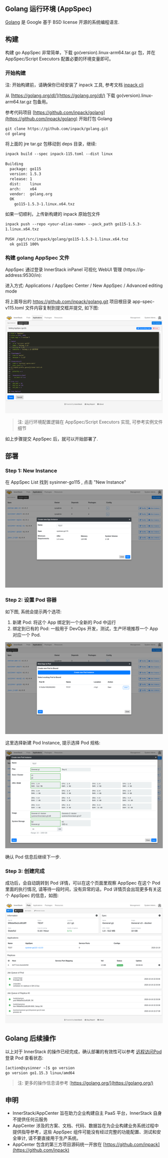 ## Golang 运行环境 (AppSpec)

[Golang](https://golang.org/) 是 Google 基于 BSD license 开源的系统编程语言.


## 构建


构建 go AppSpec 非常简单，下载 go(version).linux-arm64.tar.gz 包，并在 AppSpec/Script Executors 配置必要的环境变量即可。

### 开始构建

<div class="alert alert-warning">
注: 开始构建前，请确保你已经安装了 inpack 工具, 参考文档 <a href="/gdoc/view/inpack/cli/index.md" target="_blank">inpack cli</a>
</div>

从 [https://golang.org/dl/](https://golang.org/dl/) 下载 go(version).linux-arm64.tar.gz 包备用。


参考代码项目 [https://github.com/inpack/golang](https://github.com/inpack/golang) 开始打包 Golang


``` shell
git clone https://github.com/inpack/golang.git
cd golang
```

将上面的 jre tar.gz 包移动到 deps 目录，继续:

``` shell
inpack build --spec inpack-115.toml --dist linux

Building
  package: go115
  version: 1.5.3
  release: 1
  dist:    linux
  arch:    x64
  vendor:  golang.org
  OK
    go115-1.5.3-1.linux.x64.txz
```

如果一切顺利，上传新构建的 inpack 原始包文件

``` shell
inpack push --repo <your-alias-name> --pack_path go115-1.5.3-1.linux.x64.txz 

PUSH /opt/src/inpack/golang/go115-1.5.3-1.linux.x64.txz
  ok go115 100%
```

### 构建 golang AppSpec 文件

AppSpec 通过登录 InnerStack inPanel 可视化 WebUI 管理 (https://ip-address:9530/in):

进入方式: Applications / AppSpec Center / New AppSpec / Advanced editing mode


将上面导出的 https://github.com/inpack/golang.git 项目根目录 app-spec-v115.toml 文件内容复制到提交框并提交, 如下图:

![app-new](go/assets/app-spec-edit-a.cmp.png)


> 注: 运行环境配置逻辑在 AppSpec/Script Executors 实现, 可参考实例文件细节


如上步骤提交 AppSpec 后，就可以开始部署了.


## 部署

### Step 1: New Instance

在 AppSpec List 找到 sysinner-go115 , 点击 "New Instance"

![app-new](go/assets/app-new-name.cmp.png)

### Step 2: 设置 Pod 容器

如下图, 系统会提示两个选项:

1. 新建 Pod: 将这个 App 绑定到一个全新的 Pod 中运行
2. 绑定到已有的 Pod: 一般用于 DevOps 开发，测试，生产环境推荐一个 App 对应一个 Pod.


![app-new](go/assets/app-new-pod-select.cmp.png)


这里选择新建 Pod Instance, 提示选择 Pod 规格:

![app-new](go/assets/app-new-pod-spec.cmp.png)

确认 Pod 信息后继续下一步.


### Step 3: 创建完成

成功后，会自动跳转到 Pod 详情，可以在这个页面里观察 AppSpec 在这个 Pod 里面的执行情况, 请等待一段时间，没有异常的话，Pod 详情页会出现更多有关这个 AppSpec 的信息，如图:

![app-new](go/assets/pod-entry.cmp.png)


## Golang 后续操作

以上对于 InnerStack 的操作已经完成，确认部署的有效性可以参考 [远程访问Pod](https://www.sysinner.cn/gdoc/view/si/pod/ssh.md) 登录 Pod 查看状态:

``` shell
[action@sysinner ~]$ go version
go version go1.15.3 linux/amd64
```

> 注: 更多的操作信息请参考 [https://golang.org/](https://golang.org/)


## 申明

* InnerStack/AppCenter 旨在助力企业构建自主 PaaS 平台，InnerStack 自身不提供任何云服务
* AppCenter 涉及的方案、文档、代码、数据旨在为企业构建业务系统过程中提供指导参考，这些 AppSpec 组件可能没有经过完整的功能配置、测试和安全审计, 请不要直接用于生产系统。
* AppCenter 包含的第三方项目源码统一开放在 [https://github.com/inpack](https://github.com/inpack)


